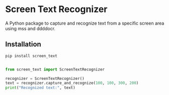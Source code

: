 # Screen Text Recognizer

A Python package to capture and recognize text from a specific screen area using mss and ddddocr.

## Installation

```bash
pip install screen_text
```

```python

from screen_text import ScreenTextRecognizer

recognizer = ScreenTextRecognizer()
text = recognizer.capture_and_recognize(100, 100, 300, 200)
print("Recognized text:", text)

```


